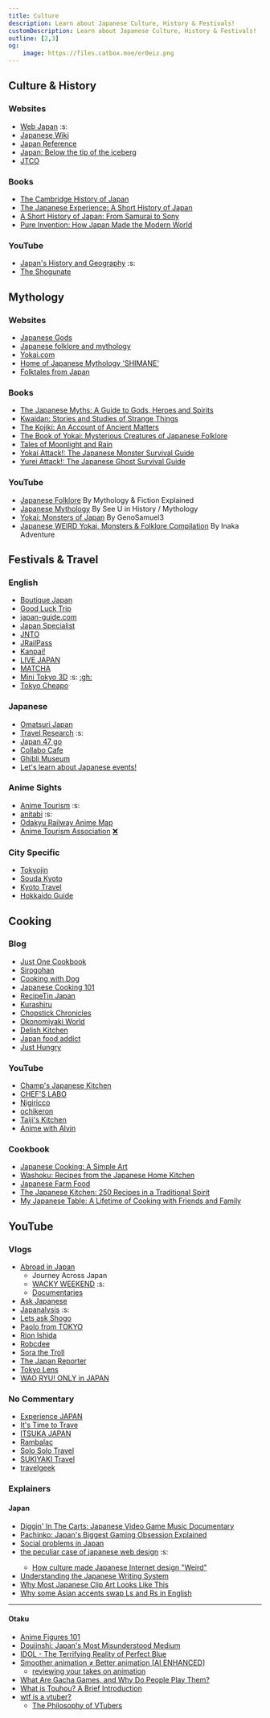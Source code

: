 ```yaml
---
title: Culture
description: Learn about Japanese Culture, History & Festivals!
customDescription: Learn about Japanese Culture, History & Festivals!
outline: [2,3]
og:
    image: https://files.catbox.moe/er0eiz.png
---
```



<GradientCard title="About Japan" description=" Learn about Japanese Culture, History & Festivals!" theme="turquoise" variant="thin"/>


## Culture & History

### Websites
- [Web Japan](https://web-japan.org/) :s: <Badge type="info" text="Old" link="https://web-japan.org/atlas/index.html" /> 
- [Japanese Wiki](https://www.japanesewiki.com/)
- [Japan Reference](https://jref.com/)
- [Japan: Below the tip of the iceberg](https://prezi.com/9_lvn6v3fzgt/japan-below-the-tip-of-the-iceberg/) <Badge type="tip" text="Gaijin" link="https://old.reddit.com/r/IcebergCharts/comments/n4edop/gaijin_foreigners_in_japan_iceberg/" />
- [JTCO](https://www.jtco.or.jp/en/)

### Books
- [The Cambridge History of Japan](https://www.cambridge.org/core/series/cambridge-history-of-japan/18F050C94D8B0E2BFAAF5CCAE19E87FE)
- [The Japanese Experience: A Short History of Japan](https://www.amazon.com/dp/0520225600)
- [A Short History of Japan: From Samurai to Sony](https://www.amazon.com/dp/1865085162)
- [Pure Invention: How Japan Made the Modern World](https://www.amazon.com/gp/product/1984826719)

### YouTube
- [Japan's History and Geography](https://www.youtube.com/playlist?list=PLZZ0o0vuqmrOKvwEDnlb_ogILpBlo3RoW) :s:
- [The Shogunate](https://www.youtube.com/@TheShogunate/)



## Mythology

### Websites
- [Japanese Gods](https://mythopedia.com/topics/japanese-gods)
- [Japanese folklore and mythology](https://www.newworldencyclopedia.org/entry/Japanese_folklore_and_mythology)
- [Yokai.com](https://yokai.com/)
- [Home of Japanese Mythology 'SHIMANE'](https://www.kankou-shimane.com/en/japanesemythology/)
- [Folktales from Japan](https://sites.pitt.edu/~dash/japan.html) <Badge type="info" text="Books" link="https://sites.pitt.edu/~dash/japantales.html" />

### Books
- [The Japanese Myths: A Guide to Gods, Heroes and Spirits](https://www.amazon.com/dp/0500252319)
- [Kwaidan: Stories and Studies of Strange Things](https://www.amazon.com/dp/0804836620)
- [The Kojiki: An Account of Ancient Matters](https://www.amazon.com/dp/0231163894)
- [The Book of Yokai: Mysterious Creatures of Japanese Folklore](https://www.amazon.com/dp/0520271025)
- [Tales of Moonlight and Rain](https://www.amazon.com/dp/0231139136)
- [Yokai Attack!: The Japanese Monster Survival Guide](https://www.amazon.com/dp/480531219X)
- [Yurei Attack!: The Japanese Ghost Survival Guide](https://www.amazon.com/dp/4805312149)

### YouTube
- [Japanese Folklore](https://www.youtube.com/playlist?list=PLgZdqfi4SZ0q-BLpzfuzWrXgxkyNcqagc) <tooltip>By Mythology & Fiction Explained</tooltip>
- [Japanese Mythology](https://www.youtube.com/playlist?list=PLY7BFnOZ_ONQF02Aj2gfFKyC-RmsdgQHL) <tooltip>By See U in History / Mythology</tooltip>
- [Yokai: Monsters of Japan](https://www.youtube.com/playlist?list=PLiHkvPlOtVBCPoN70Edn_Sosl5PeeAiFW) <tooltip>By GenoSamuel3</tooltip>
- [Japanese WEIRD Yokai, Monsters & Folklore Compilation](https://www.youtube.com/watch?v=LEH_9iygWvw) <tooltip>By Inaka Adventure</tooltip>


## Festivals & Travel

### English
- [Boutique Japan](https://boutiquejapan.com/)
- [Good Luck Trip](https://www.gltjp.com/en/)
- [japan-guide.com](https://www.japan-guide.com/)
- [Japan Specialist](https://japanspecialist.com/)
- [JNTO](https://www.japan.travel/en/us/)
- [JRailPass](https://www.jrailpass.com/blog/)
- [Kanpai!](https://www.kanpai-japan.com/)
- [LIVE JAPAN](https://livejapan.com/)
- [MATCHA](https://matcha-jp.com/en)
- [Mini Tokyo 3D](https://minitokyo3d.com/) :s: [:gh:](https://github.com/nagix/mini-tokyo-3d)
- [Tokyo Cheapo](https://tokyocheapo.com/)

### Japanese
- [Omatsuri Japan](https://omatsurijapan.com/)
- [Travel Research](https://www.homemate-research-tour.com/) :s:
- [Japan 47 go](https://www.japan47go.travel/ja)
- [Collabo Cafe](https://collabo-cafe.com/)
- [Ghibli Museum](https://www.ghibli-museum.jp/en/)
- [Let's learn about Japanese events!](https://www.kyosei-tairyu.jp/)
  
### Anime Sights
- [Anime Tourism](https://anime-tourism.jp/) :s:
- [anitabi](https://anitabi.cn/) :s:
- [Odakyu Railway Anime Map](https://www.odakyu.jp/sc/anime/)
- [Anime Tourism Association](https://animetourism88.com/en/) [:x:](https://x.com/animetourism88)

### City Specific
- [Tokyojin](https://tokyojin.info/)
- [Souda Kyoto](https://souda-kyoto.jp/index.html)
- [Kyoto Travel](https://kyototravel.info/)
- [Hokkaido Guide](https://hokkaidoguide.com/) <Badge type="info" text="English" />



## Cooking

### Blog
- [Just One Cookbook](https://www.justonecookbook.com/) <Badge type="info" text="YouTube" link="https://www.youtube.com/@justonecookbook" />
- [Sirogohan](https://www.sirogohan.com/) <Badge type="info" text="YouTube" link="https://www.youtube.com/@sirogohancom/" />
- [Cooking with Dog](https://cookingwithdog.com/) <Badge type="info" text="YouTube" link="https://www.youtube.com/@cookingwithdog" />
- [Japanese Cooking 101](https://www.japanesecooking101.com/) <Badge type="info" text="YouTube" link="https://www.youtube.com/@JapaneseCooking101/" />
- [RecipeTin Japan](https://japan.recipetineats.com/) <Badge type="info" text="YouTube" link="https://www.youtube.com/@JapaneseCooking101" />
- [Kurashiru](https://www.kurashiru.com/)
- [Chopstick Chronicles](https://www.chopstickchronicles.com/)
- [Okonomiyaki World](https://okonomiyakiworld.com/index.html)
- [Delish Kitchen](https://delishkitchen.tv/)
- [Japan food addict](https://www.japanfoodaddict.com/)
- [Just Hungry](https://www.justhungry.com/recipes)

### YouTube
- [Champ's Japanese Kitchen](https://www.youtube.com/@ChampsJapaneseKitchen)
- [CHEF'S LABO](https://www.youtube.com/@CHEFSLABO)
- [Nigiricco](https://www.youtube.com/@nigiricco)
- [ochikeron](https://www.youtube.com/@ochikeron)
- [Taiji's Kitchen](https://www.youtube.com/@taijiskitchen/)
- [Anime with Alvin](https://www.youtube.com/playlist?list=PLopY4n17t8RAHz5OSGQP6I9z7UZqAZ4WW)

### Cookbook
- [Japanese Cooking: A Simple Art](https://www.amazon.com/dp/1568363885)
- [Washoku: Recipes from the Japanese Home Kitchen](https://www.amazon.com/dp/1580085199)
- [Japanese Farm Food](https://www.amazon.com/dp/1449418295)
- [The Japanese Kitchen: 250 Recipes in a Traditional Spirit](https://www.amazon.com/dp/1558321772)
- [My Japanese Table: A Lifetime of Cooking with Friends and Family](https://www.amazon.com/dp/4805311185)



## YouTube

### Vlogs
- [Abroad in Japan](https://www.youtube.com/@AbroadinJapan)
    - Journey Across Japan <Badge type="tip" text="S1" link="https://www.youtube.com/playlist?list=PLSOR9_iNzVfl4ghftQDpTA4CXUvCKRlsL"/> <Badge type="tip" text="S2" link="https://www.youtube.com/playlist?list=PLSOR9_iNzVflVY0eQlZY4V0gArxUiOMLR"/> <Badge type="tip" text="S3" link="https://www.youtube.com/playlist?list=PLSOR9_iNzVflGF8OZwBqYH4mxDXvlkpSX"/> <Badge type="tip" text="S4" link="https://www.youtube.com/playlist?list=PLdd050JRcXCJlhiSBMjIwvB7wQ8PR-JzV"/> <Badge type="tip" text="S5" link="https://www.youtube.com/playlist?list=PLSOR9_iNzVflb2CWbcuXX8JQoVTcXCh2X"/> <Badge type="tip" text="S6" link="https://www.youtube.com/playlist?list=PLSOR9_iNzVfm7GkI4U9bFBjJn4-KSFfsD" />
    - [WACKY WEEKEND](https://www.youtube.com/playlist?list=PL3BrCRgvsZ9DbueHiNITARMRqi0YfCgbT) :s:
    - [Documentaries](https://www.youtube.com/playlist?list=PLSOR9_iNzVfnEAmyp9QbIQk3xkeLVTUTq)
- [Ask Japanese](https://www.youtube.com/@AskJapanese)
- [Japanalysis](https://www.youtube.com/@Japanalysis) :s:
- [Lets ask Shogo](https://www.youtube.com/@LetsaskShogo)
- [Paolo from TOKYO](https://www.youtube.com/@PaolofromTOKYO)
- [Rion Ishida](https://www.youtube.com/@RionIshida)
- [Robcdee](https://www.youtube.com/@Robcdee)
- [Sora the Troll](https://www.youtube.com/@sorathetroll)
- [The Japan Reporter](https://www.youtube.com/@TheJapanReporter)
- [Tokyo Lens](https://www.youtube.com/@TokyoLens)
- [WAO RYU! ONLY in JAPAN](https://www.youtube.com/@WaoryuONLYinJAPAN)

### No Commentary
- [Experience JAPAN](https://www.youtube.com/@experience_japan)
- [It's Time to Trave](https://www.youtube.com/@its_time_to_travel)
- [ITSUKA JAPAN](https://www.youtube.com/@itsukajapantravel)
- [Rambalac](https://www.youtube.com/@rambalac)
- [Solo Solo Travel](https://www.youtube.com/@solosolotravel)
- [SUKIYAKI Travel](https://www.youtube.com/@sukiyakitravel)
- [travelgeek](https://www.youtube.com/@travelgeekvideography)

### Explainers

#### Japan

- [Diggin' In The Carts: Japanese Video Game Music Documentary](https://www.youtube.com/playlist?list=PLdd050JRcXCIefOzuG_gw-KNUlq_beHar)
- [Pachinko: Japan's Biggest Gaming Obsession Explained](https://www.youtube.com/watch?v=-tBy2jemw4s)
- [Social problems in Japan](https://www.youtube.com/playlist?list=PLpIWoYf9KNFV_I-719B3pk673xaHZ6fYY)
- [the peculiar case of japanese web design](https://sabrinas.space/) :s: <Badge type="info" text="Video" link="https://www.youtube.com/watch?v=z6ep308goxQ" />
    - [How culture made Japanese Internet design "Weird"](https://www.youtube.com/watch?v=Opy-SjDU0UY)
- [Understanding the Japanese Writing System](https://www.youtube.com/watch?v=r7a8OjvViwE)
- [Why Most Japanese Clip Art Looks Like This](https://www.youtube.com/watch?v=g3CyRZY90M4)
- [Why some Asian accents swap Ls and Rs in English](https://www.youtube.com/watch?v=2yzMUs3badc)
___
#### Otaku

- [Anime Figures 101](https://youtube.com/playlist?list=PL67Usptllz-RMadnMX0oCWXqdiD2pAHnS)
- [Doujinshi: Japan's Most Misunderstood Medium](https://www.youtube.com/watch?v=5N0VerI9DxE)
- [IDOL - The Terrifying Reality of Perfect Blue](https://www.youtube.com/watch?v=WAcb_57r1Bo)
- [Smoother animation ≠ Better animation [AI ENHANCED]](https://www.youtube.com/watch?v=_KRb_qV9P4g)
    - [reviewing your takes on animation](https://www.youtube.com/watch?v=OhcLATiI9Is)
- [What Are Gacha Games, and Why Do People Play Them?](https://www.youtube.com/watch?v=IIVjnRAJkZ8)
- [What is Touhou? A Brief Introduction](https://www.youtube.com/watch?v=livReBXdiek)
- [wtf is a vtuber?](https://www.youtube.com/watch?v=r8blCsTOc2I)
    - [The Philosophy of VTubers](https://www.youtube.com/watch?v=Z8r6jFyISBg)
